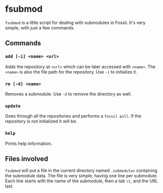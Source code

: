 # fsubmod

`fsubmod` is a little script for dealing with submodules in Fossil. It's very simple, with just a few commands.

## Commands

### `add [-i] <name> <url>`

Adds the repository at `<url>` which can be later accessed with `<name>`. The `<name>` is also the file path for the repository. Use `-i` to initialize it.

### `rm [-d] <name>`

Removes a submodule. Use `-d` to remove the directory as well.

### `update`

Goes through all the repositories and performs a `fossil pull`. If the repository is not initialized it will be.

### `help`

Prints help information.


## Files involved

`fsubmod` will put a file in the current directory named `.submodules` containing the submodule data. The file is very simple, having one line per submodule. Each line starts with the name of the submodule, then a tab `\t`, and the URL last.
